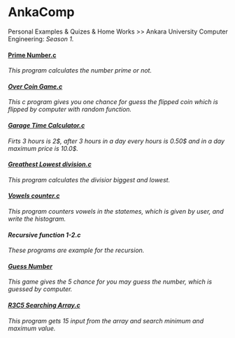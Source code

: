 # AnkaComp
Personal Examples & Quizes & Home Works >> Ankara University Computer Engineering:<i> Season 1.</i> 
</br>
<h4><a href="Prime Numbers.c">Prime Number.c</a></h4><i> This program calculates the number prime or not.
  <h4><a href="Over Coin Game.c">Over Coin Game.c</a></h4><i> This c program gives you one chance for guess the flipped coin which is flipped by computer with random function.</i></br>
<h4><a href="Garage Time Calculator.c">Garage Time Calculator.c</h4></a><i> Firts 3 hours is 2$, after 3 hours in a day every hours is 0.50$ and in a day maximum price is 10.0$.</i></br>
<h4><a href="Greathest Lowest division.c">Greathest Lowest division.c</a></h4><i> This program calculates the divisior biggest and lowest.</i></br>
<h4><a href="Vowels counter.c">Vowels counter.c</h4></a><i> This program counters vowels in the statemes, which is given by user, and write the histogram.</i></br>
<h4>Recursive function 1-2.c</h4><i> These programs are example for the recursion.</i></br>
<h4><a href="guess number.c">Guess Number</h4></a><i> This game gives the 5 chance for you may guess the number, which is guessed by computer.</i></br>
<h4><a href="R3C5 Searching Array.c">R3C5 Searching Array.c</h4></a><i> This program gets 15 input from the array and search minimum and maximum value.</i>
